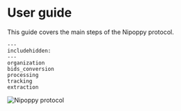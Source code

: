 # User guide

This guide covers the main steps of the Nipoppy protocol.

```{toctree}
---
includehidden:
---
organization
bids_conversion
processing
tracking
extraction
```

![Nipoppy protocol](_static/img/nipoppy_protocol.jpg)
